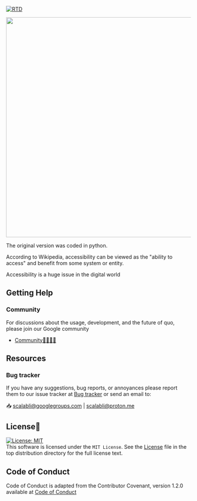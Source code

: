 [![RTD](https://readthedocs.org/projects/peritia/badge/)](https://peritia.readthedocs.io)

<p align="center">
  <img src="https://raw.githubusercontent.com/scalabli/peritia/main/resources/logos/peritia-logo.png", width="600"/>
</p>

The original version was coded in python.




According to Wikipedia, accessibility can be viewed as the "ability to access" and benefit from some system or entity.

Accessibility is a huge issue in the digital world






## Getting Help

### Community

For discussions about the usage, development, and the future of quo, please join our Google community

* [Community👨‍👩‍👦‍👦](https://groups.google.com/g/scalabli)

## Resources

### Bug tracker

If you have any suggestions, bug reports, or annoyances please report them
to our issue tracker at 
[Bug tracker](https://github.com/scalabli/quo/issues/) or send an email to:

 📥 scalabli@googlegroups.com | scalabli@proton.me




## License📑

[![License: MIT](https://img.shields.io/badge/License-MIT-yellow.svg)](https://opensource.org/licenses/MIT)  
This software is licensed under the `MIT License`. See the [License](https://github.com/scalabli/quo/blob/master/LICENSE) file in the top distribution directory for the full license text.


## Code of Conduct
Code of Conduct is adapted from the Contributor Covenant,
version 1.2.0 available at
[Code of Conduct](http://contributor-covenant.org/version/1/2/0/)




